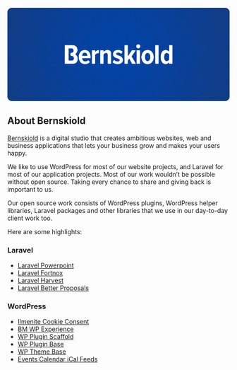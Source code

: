 ![Bernskiold Media](https://raw.githubusercontent.com/bernskiold/.github/main/docs/images/readme-logo-2025.png)

## About Bernskiold

[Bernskiold](https://bernskiold.com) is a digital studio that creates ambitious websites, web and business applications that lets your business grow and makes your users happy.

We like to use WordPress for most of our website projects, and Laravel for most of our application projects. Most of our work wouldn’t be possible without open source. Taking every chance to share and giving back is important to us.

Our open source work consists of WordPress plugins, WordPress helper libraries, Laravel packages and other libraries that we use in our day-to-day client work too.

Here are some highlights:

### Laravel

- [Laravel Powerpoint](https://github.com/bernskiold/laravel-ppt)
- [Laravel Fortnox](https://github.com/bernskiold/laravel-fortnox)
- [Laravel Harvest](https://github.com/bernskiold/laravel-harvest)
- [Laravel Better Proposals](https://github.com/bernskiold/laravel-better-proposals)


### WordPress

- [Ilmenite Cookie Consent](https://github.com/bernskiold/Ilmenite-Cookie-Consent)
- [BM WP Experience](https://github.com/bernskiold/bm-wp-experience)
- [WP Plugin Scaffold](https://github.com/bernskiold/wp-plugin-scaffold)
- [WP Plugin Base](https://github.com/bernskiold/wp-plugin-base)
- [WP Theme Base](https://github.com/bernskiold/wp-theme-base)
- [Events Calendar iCal Feeds](https://github.com/bernskiold/events-calendar-ical-feeds)
